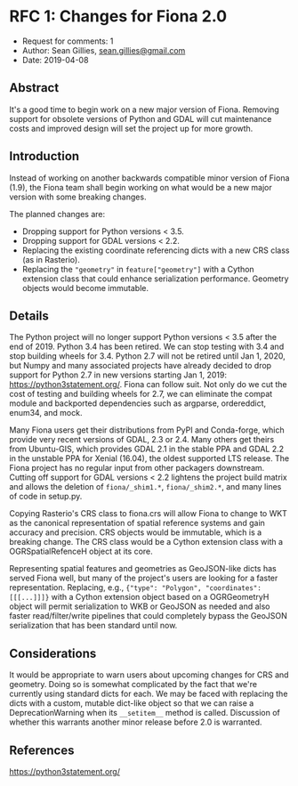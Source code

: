 RFC 1: Changes for Fiona 2.0
============================

* Request for comments: 1
* Author: Sean Gillies, sean.gillies@gmail.com
* Date: 2019-04-08

## Abstract

It's a good time to begin work on a new major version of Fiona. Removing support for obsolete versions of Python and GDAL will cut maintenance costs and improved design will set the project up for more growth.

## Introduction

Instead of working on another backwards compatible minor version of Fiona (1.9), the Fiona team shall begin working on what would be a new major version with some breaking changes.

The planned changes are:

* Dropping support for Python versions < 3.5.
* Dropping support for GDAL versions < 2.2.
* Replacing the existing coordinate referencing dicts with a new CRS class (as in Rasterio).
* Replacing the `"geometry"` in `feature["geometry"]` with a Cython extension class that could enhance serialization performance. Geometry objects would become immutable.

## Details

The Python project will no longer support Python versions < 3.5 after the end of 2019. Python 3.4 has been retired. We can stop testing with 3.4 and stop building wheels for 3.4. Python 2.7 will not be retired until Jan 1, 2020, but Numpy and many associated projects have already decided to drop support for Python 2.7 in new versions starting Jan 1, 2019: https://python3statement.org/. Fiona can follow suit. Not only do we cut the cost of testing and building wheels for 2.7, we can eliminate the compat module and backported dependencies such as argparse, ordereddict, enum34, and mock.

Many Fiona users get their distributions from PyPI and Conda-forge, which provide very recent versions of GDAL, 2.3 or 2.4. Many others get theirs from Ubuntu-GIS, which provides GDAL 2.1 in the stable PPA and GDAL 2.2 in the unstable PPA for Xenial (16.04), the oldest supported LTS release. The Fiona project has no regular input from other packagers downstream. Cutting off support for GDAL versions < 2.2 lightens the project build matrix and allows the deletion of `fiona/_shim1.*`, `fiona/_shim2.*`, and many lines of code in setup.py.

Copying Rasterio's CRS class to fiona.crs will allow Fiona to change to WKT as the canonical representation of spatial reference systems and gain accuracy and precision. CRS objects would be immutable, which is a breaking change. The CRS class would be a Cython extension class with a OGRSpatialRefenceH object at its core.

Representing spatial features and geometries as GeoJSON-like dicts has served Fiona well, but many of the project's users are looking for a faster representation. Replacing, e.g., `{"type": "Polygon", "coordinates": [[[...]]]}` with a Cython extension object based on a OGRGeometryH object will permit serialization to WKB or GeoJSON as needed and also faster read/filter/write pipelines that could completely bypass the GeoJSON serialization that has been standard until now.

## Considerations

It would be appropriate to warn users about upcoming changes for CRS and geometry. Doing so is somewhat complicated by the fact that we're currently using standard dicts for each. We may be faced with replacing the dicts with a custom, mutable dict-like object so that we can raise a DeprecationWarning when its `__setitem__` method is called. Discussion of whether this warrants another minor release before 2.0 is warranted.

## References

https://python3statement.org/
